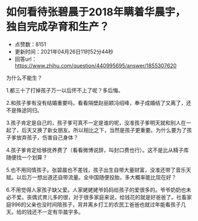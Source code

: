 # 如何看待张碧晨于2018年瞒着华晨宇，独自完成孕育和生产？
- 点赞数：8151
- 更新时间：2021年04月26日11时52分44秒
- 回答url：https://www.zhihu.com/question/440995695/answer/1855307620
<body>
 <p data-pid="M_1ZBcFy">为什么不能生？</p>
 <p data-pid="JNgZghE7">1.都三十了打掉孩子万一以后怀不上了呢？多后悔。</p>
 <p data-pid="-8qHu4P3">2.和孩子爹有没有结婚重要吗，看看隔壁赵丽颖冯绍峰，奉子成婚结了又离了，还不是殊途同归。</p>
 <p data-pid="hteR-wp9">3.孩子肯定是自己的，孩子爹可真不一定是谁的呢，没准孩子爹明天就和别人在一起了，后天又换了新女朋友。所以相比之下，当然是孩子更重要。为什么要为了孩子爹放弃孩子，伤害自己身体？</p>
 <p data-pid="ICrqYNOV">4.孩子爹肯定给够抚养费了（看看微博说辞，叫封口费也行）。这不是比从精子库随便找一个划算？</p>
 <p data-pid="N8n6Odz0">5.也不用同情孩子。张碧晨也不差钱，孩子出生自带大量财富，没准还带了音乐天赋。以后万一想出道还自带流量。全中国随便投胎，多大概率能比现在好？</p>
 <p data-pid="L9LHI223">6.不用觉得人家孩子缺父爱。人家姥姥姥爷妈妈给孩子的爱很多的。爷爷奶奶也未必不爱。丧偶式育儿多的很，对于很多家庭来说，给钱花的就是好爸爸了。社畜家庭996的父亲也没时间陪孩子，背井离乡打工的农民工爸爸也就过年能看孩子几天。给的钱还不一定有华晨宇多。</p>
</body>